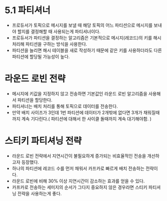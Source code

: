 # 5.1 파티셔너

- 프로듀서가 토픽으로 메시지를 보낼 때 해당 토픽의 어느 파티션으로 메시지를 보내야 할지를 결정해할 때 사용되는게 파티셔너이다.
- 프로듀서가 파티션을 결정하는 알고리즘은 기본적으로 메시지(레코드)의 키를 해시 처리해 파티션을 구하는 방식을 사용한다.
- 파티션을 늘리면 해시 테이블을 새로 작성하기 때문에 같은 키를 사용하더라도 다른 파티션에 할당될 가능성이 높다.

# 라운드 로빈 전략

- 메시지에 키값을 지정하지 않고 전송하면 기본값인 라운드 로빈 알고리즘을 사용해서 파티션을 할당한다.
- 파티셔너는 배치 처리를 통해 토픽으로 데이터를 전송한다.
- 만약 배치 사이즈가 3인데 1번 파티션에 데이터가 2개밖에 없다면 3개가 채워질때까지 계속 기다린다.( 파티션에 대해서 한 사이클 돌때까지 계속 대기해야함. )

# 스티키 파티셔닝 전략

- 라운드 로빈 전략에서 지연시간이 불필요하게 증가되는 비효율적인 전송을 개선하고자 등장했다.
- 하나의 파티션에 레코드 수를 먼저 채워서 카프카로 빠르게 배치 전송하는 전략이다.
- 라운드 로빈에 비해 30% 이상 지연시간이 감소하는 효과를 얻을 수 있다.
- 카프카로 전송하는 세미지의 순서가 그다지 중요하지 않은 경우라면 스티키 파티셔닝 전략을 사용하는게 좋다.
